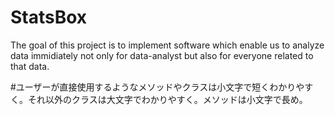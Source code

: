 StatsBox
========

The goal of this project is to implement software which enable us to analyze data immidiately
not only for data-analyst but also for everyone related to that data.

#ユーザーが直接使用するようなメソッドやクラスは小文字で短くわかりやすく。それ以外のクラスは大文字でわかりやすく。メソッドは小文字で長め。
